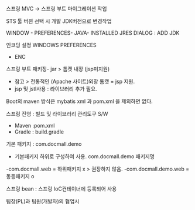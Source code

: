 스프링 MVC -> 스프링 부트 마이그레이션 작업

STS 툴 버젼 선택 시 개발 JDK버전으로 변경작업

WINDOW - PREFERENCES- JAVA- INSTALLED JRES
DIALOG : ADD JDK

인코딩 설정
WINDOWS PREFERENCES
- ENC

스프링 부트 
패키징- jar > 톰캣 내장 (jsp미지원)
  - 참고 > 전통적인 (Apache 사이트)외장 톰캣 = jsp 지원.
  - jsp 및 jstl사용 : 라이브러리 추가 필요.

Boot의 maven 방식은 mybatis xml 과 pom.xml 을 제외하면 없다.

스프링 진영
: 빌드 및 라이브러리 관리도구 S/W
 - Maven :pom.xml
 - Gradle : build.gradle

기본 패키지 : com.docmall.demo
  - 기본패키지 하위로 구성하여 사용.
  com.docmall.demo 패키지명

  -com.docmall.web = 하위패키지 x > 권장하지 않음.
  -com.docmall.demo.web = 동등패키지 o

스프링 bean : 스프링 IoC컨테이너에 등록되어 사용


팀장(PL)과 팀원(개발자)의 협업시
